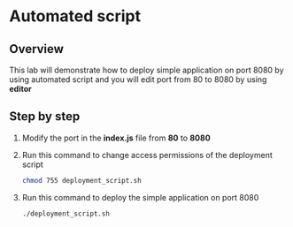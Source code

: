 # Automated script

## Overview

This lab will demonstrate how to deploy simple application on port 8080 by using automated script and you will edit port from 80 to 8080 by using **editor**

## Step by step
1. Modify the port in the **index.js** file from **80** to **8080**
2. Run this command to change access permissions of the deployment script

    ```sh
    chmod 755 deployment_script.sh
    ```

3. Run this command to deploy the simple application on port 8080

    ```sh
    ./deployment_script.sh
    ```
